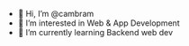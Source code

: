 - 👋 Hi, I’m @cambram
- 👀 I’m interested in Web & App Development
- 🌱 I’m currently learning Backend web dev

<!---
cambram/cambram is a ✨ special ✨ repository because its `README.md` (this file) appears on your GitHub profile.
You can click the Preview link to take a look at your changes.
--->
